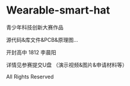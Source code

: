 # Wearable-smart-hat
青少年科技创新大赛作品

源代码&库文件&PCB&原理图...

开封高中 1812 李晨阳

详情见参赛提交U盘 （演示视频&图片&申请材料等）

All Rights Reserved

